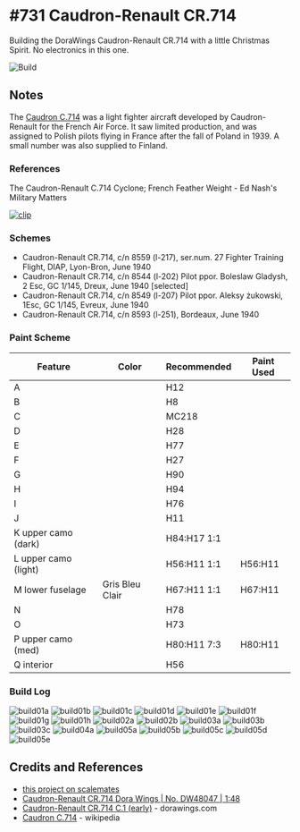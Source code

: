 # #731 Caudron-Renault CR.714

Building the DoraWings Caudron-Renault CR.714 with a little Christmas Spirit. No electronics in this one.

![Build](./assets/CR714_build.jpg?raw=true)

## Notes

The [Caudron C.714](https://en.wikipedia.org/wiki/Caudron_C.714)
was a light fighter aircraft developed by Caudron-Renault for the French Air Force. It saw limited production, and was assigned to Polish pilots flying in France after the fall of Poland in 1939. A small number was also supplied to Finland.

### References

The Caudron-Renault C.714 Cyclone; French Feather Weight - Ed Nash's Military Matters

[![clip](https://img.youtube.com/vi/9-fla2i-8yc/0.jpg)](https://www.youtube.com/watch?v=9-fla2i-8yc)

### Schemes

* Caudron-Renault CR.714, c/n 8559 (l-217), ser.num. 27 Fighter Training Flight, DIAP, Lyon-Bron, June 1940
* Caudron-Renault CR.714, c/n 8544 (l-202) Pilot ppor. Boleslaw Gladysh, 2 Esc, GC 1/145, Dreux, June 1940 [selected]
* Caudron-Renault CR.714, c/n 8549 (l-207) Pilot ppor. Aleksy żukowski, 1Esc, GC 1/145, Evreux, June 1940
* Caudron-Renault CR.714, c/n 8593 (l-251), Bordeaux, June 1940

### Paint Scheme

| Feature               | Color                | Recommended | Paint Used |
|-----------------------|----------------------|-------------|------------|
| A                     |                      | H12         |            |
| B                     |                      | H8          |            |
| C                     |                      | MC218       |            |
| D                     |                      | H28         |            |
| E                     |                      | H77         |            |
| F                     |                      | H27         |            |
| G                     |                      | H90         |            |
| H                     |                      | H94         |            |
| I                     |                      | H76         |            |
| J                     |                      | H11         |            |
| K upper camo (dark)   |                      | H84:H17 1:1 |            |
| L upper camo (light)  |                      | H56:H11 1:1 | H56:H11    |
| M lower fuselage      | Gris Bleu Clair      | H67:H11 1:1 | H67:H11    |
| N                     |                      | H78         |            |
| O                     |                      | H73         |            |
| P upper camo (med)    |                      | H80:H11 7:3 | H80:H11    |
| Q interior            |                      | H56         |            |

### Build Log

![build01a](./assets/build01a.jpg?raw=true)
![build01b](./assets/build01b.jpg?raw=true)
![build01c](./assets/build01c.jpg?raw=true)
![build01d](./assets/build01d.jpg?raw=true)
![build01e](./assets/build01e.jpg?raw=true)
![build01f](./assets/build01f.jpg?raw=true)
![build01g](./assets/build01g.jpg?raw=true)
![build01h](./assets/build01h.jpg?raw=true)
![build02a](./assets/build02a.jpg?raw=true)
![build02b](./assets/build02b.jpg?raw=true)
![build03a](./assets/build03a.jpg?raw=true)
![build03b](./assets/build03b.jpg?raw=true)
![build03c](./assets/build03c.jpg?raw=true)
![build04a](./assets/build04a.jpg?raw=true)
![build05a](./assets/build05a.jpg?raw=true)
![build05b](./assets/build05b.jpg?raw=true)
![build05c](./assets/build05c.jpg?raw=true)
![build05d](./assets/build05d.jpg?raw=true)
![build05e](./assets/build05e.jpg?raw=true)

## Credits and References

* [this project on scalemates](https://www.scalemates.com/profiles/mate.php?id=74137&p=projects&project=157050)
* [Caudron-Renault CR.714 Dora Wings | No. DW48047 | 1:48](https://www.scalemates.com/kits/dora-wings-dw48047-caudron-renault-cr714--1307494)
* [Caudron-Renault CR.714 C.1 (early)](https://dorawings.com/index.php?route=product/product&product_id=125) - dorawings.com
* [Caudron C.714](https://en.wikipedia.org/wiki/Caudron_C.714) - wikipedia
